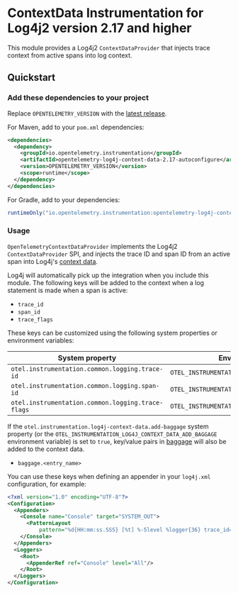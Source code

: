 # ContextData Instrumentation for Log4j2 version 2.17 and higher

This module provides a Log4j2 `ContextDataProvider` that injects trace context from active spans
into log context.

## Quickstart

### Add these dependencies to your project

Replace `OPENTELEMETRY_VERSION` with the [latest
release]( https://central.sonatype.com/artifact/io.opentelemetry.instrumentation/opentelemetry-log4j-context-data-2.17-autoconfigure).

For Maven, add to your `pom.xml` dependencies:

```xml
<dependencies>
  <dependency>
    <groupId>io.opentelemetry.instrumentation</groupId>
    <artifactId>opentelemetry-log4j-context-data-2.17-autoconfigure</artifactId>
    <version>OPENTELEMETRY_VERSION</version>
    <scope>runtime</scope>
  </dependency>
</dependencies>
```

For Gradle, add to your dependencies:

```groovy
runtimeOnly("io.opentelemetry.instrumentation:opentelemetry-log4j-context-data-2.17-autoconfigure:OPENTELEMETRY_VERSION")
```

### Usage

`OpenTelemetryContextDataProvider` implements the Log4j2 `ContextDataProvider` SPI, and injects the
trace ID and span ID from an active span into
Log4j's [context data](https://logging.apache.org/log4j/2.x/manual/thread-context.html).

Log4j will automatically pick up the integration when you include this module. The following keys
will be added to the context when a log statement is made when a span is active:

- `trace_id`
- `span_id`
- `trace_flags`

These keys can be customized using the following system properties or environment variables:

| System property                                       | Environment variable                              |
|-------------------------------------------------------|---------------------------------------------------|
| `otel.instrumentation.common.logging.trace-id`        | `OTEL_INSTRUMENTATION_COMMON_LOGGING_TRACE_ID`    |
| `otel.instrumentation.common.logging.span-id`         | `OTEL_INSTRUMENTATION_COMMON_LOGGING_SPAN_ID`     |
| `otel.instrumentation.common.logging.trace-flags`     | `OTEL_INSTRUMENTATION_COMMON_LOGGING_TRACE_FLAGS` |

If the `otel.instrumentation.log4j-context-data.add-baggage` system property (or the
`OTEL_INSTRUMENTATION_LOG4J_CONTEXT_DATA_ADD_BAGGAGE` environment variable) is set to `true`,
key/value pairs in [baggage](https://opentelemetry.io/docs/concepts/signals/baggage/) will also be added to the context data.

- `baggage.<entry_name>`

You can use these keys when defining an appender in your `log4j.xml` configuration, for example:

```xml
<?xml version="1.0" encoding="UTF-8"?>
<Configuration>
  <Appenders>
    <Console name="Console" target="SYSTEM_OUT">
      <PatternLayout
          pattern="%d{HH:mm:ss.SSS} [%t] %-5level %logger{36} trace_id=%X{trace_id} span_id=%X{span_id} trace_flags=%X{trace_flags} - %msg%n"/>
    </Console>
  </Appenders>
  <Loggers>
    <Root>
      <AppenderRef ref="Console" level="All"/>
    </Root>
  </Loggers>
</Configuration>
```
